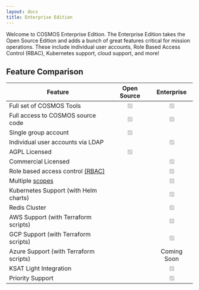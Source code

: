 ```yaml
---
layout: docs
title: Enterprise Edition
---
```


Welcome to COSMOS Enterprise Edition. The Enterprise Edition takes the Open Source Edition and adds a bunch of great features critical for mission operations. These include individual user accounts, Role Based Access Control (RBAC), Kubernetes support, cloud support, and more!

<!--
### Enterprise Architecture

![Enterprise Architecture]({{site.baseurl}}/img/tools/enterprise_architecture.png)
-->

## Feature Comparison

| Feature                                                                   |                Open Source                 |                 Enterprise                 |
| ------------------------------------------------------------------------- | :----------------------------------------: | :----------------------------------------: |
| Full set of COSMOS Tools                                                  | <input type="checkbox" disabled checked /> | <input type="checkbox" disabled checked /> |
| Full access to COSMOS source code                                         | <input type="checkbox" disabled checked /> | <input type="checkbox" disabled checked /> |
| Single group account                                                      | <input type="checkbox" disabled checked /> |                                            |
| Individual user accounts via LDAP                                         |                                            | <input type="checkbox" disabled checked /> |
| AGPL Licensed                                                             | <input type="checkbox" disabled checked /> |                                            |
| Commercial Licensed                                                       |                                            | <input type="checkbox" disabled checked /> |
| Role based access control [(RBAC)]({{site.baseurl}}/docs/enterprise/rbac) |                                            | <input type="checkbox" disabled checked /> |
| Multiple [scopes]({{site.baseurl}}/docs/enterprise/scopes)                |                                            | <input type="checkbox" disabled checked /> |
| Kubernetes Support (with Helm charts)                                     |                                            | <input type="checkbox" disabled checked /> |
| Redis Cluster                                                             |                                            | <input type="checkbox" disabled checked /> |
| AWS Support (with Terraform scripts)                                      |                                            | <input type="checkbox" disabled checked /> |
| GCP Support (with Terraform scripts)                                      |                                            | <input type="checkbox" disabled checked /> |
| Azure Support (with Terraform scripts)                                    |                                            |                Coming Soon                 |
| KSAT Light Integration                                                    |                                            | <input type="checkbox" disabled checked /> |
| Priority Support                                                          |                                            | <input type="checkbox" disabled checked /> |
